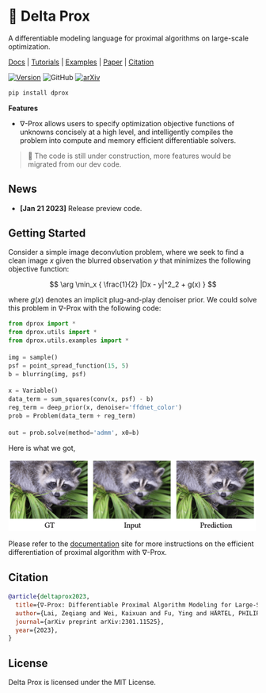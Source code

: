 # 🎉  Delta Prox

A differentiable modeling language for proximal algorithms on large-scale optimization.


<a href="#/">Docs</a> |
<a href="#">Tutorials</a> |
<a href="#">Examples</a> |
<a href="#">Paper</a> |
<a href="#">Citation</a> 


<a href="https://pypi.org/project/dprox/">![Version](https://img.shields.io/pypi/v/dprox)</a>
![GitHub](https://img.shields.io/github/license/princeton-computational-imaging/Delta-Prox)
  <a href="https://arxiv.org/abs/2207.02849">![arXiv](https://img.shields.io/badge/arXiv-2207.02489-b31b1b.svg)</a>


```bash
pip install dprox
```

**Features**

- ∇-Prox allows users to specify optimization objective functions of unknowns concisely at a high level, and intelligently compiles the problem into compute and memory efficient differentiable solvers.


> 🚧 The code is still under construction, more features would be migrated from our dev code.

## News
 
- **[Jan 21 2023]**  Release preview code.

## Getting Started

Consider a simple image deconvlution problem, where we seek to find a clean image $x$ given the blurred observation $y$ that minimizes the following objective function:

$$
\arg \min_x { \frac{1}{2} |Dx - y|^2_2 + g(x) }
$$

where $g(x)$ denotes an implicit plug-and-play denoiser prior. We could solve this problem in ∇-Prox with the following code: 

```python
from dprox import *
from dprox.utils import *
from dprox.utils.examples import *

img = sample()
psf = point_spread_function(15, 5)
b = blurring(img, psf)

x = Variable()
data_term = sum_squares(conv(x, psf) - b)
reg_term = deep_prior(x, denoiser='ffdnet_color')
prob = Problem(data_term + reg_term)

out = prob.solve(method='admm', x0=b)
```

Here is what we got,

<img src="docs/source/_static/example_deconv.png" width="500" />


Please refer to the [documentation]() site for more instructions on the efficient differentiation of proximal algorithm with ∇-Prox.

## Citation

```bibtex
@article{deltaprox2023,
  title={∇-Prox: Differentiable Proximal Algorithm Modeling for Large-Scale Optimization},
  author={Lai, Zeqiang and Wei, Kaixuan and Fu, Ying and HÄRTEL, PHILIPP and HEIDE, FELIX},
  journal={arXiv preprint arXiv:2301.11525},
  year={2023},
}
```

## License

Delta Prox is licensed under the MIT License.

